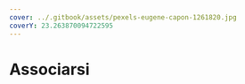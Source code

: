 ```yaml
---
cover: ../.gitbook/assets/pexels-eugene-capon-1261820.jpg
coverY: 23.263870094722595
---
```


# Associarsi

